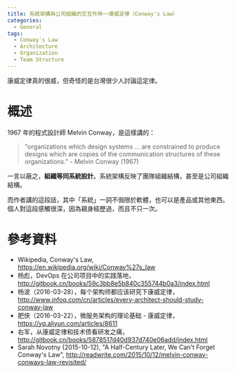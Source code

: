 ```yaml
---
title: 系統架構與公司組織的交互作用──康威定律（Conway's Law）
categories:
  - General
tags:
  - Conway's Law
  - Architecture
  - Organization
  - Team Structure
---
```


康威定律真的很威，但奇怪的是台灣很少人討論這定律。

# 概述

1967 年的程式設計師 Melvin Conway，是這樣講的：

> "organizations which design systems ... are constrained to produce designs which are copies of the communication structures of these organizations." - Melvin Conway (1967)

一言以蔽之，**組織等同系統設計**。系統架構反映了團隊組織結構，甚至是公司組織結構。

而作者講的這段話，其中「系統」一詞不侷限於軟體，也可以是產品或其他東西。個人對這段感觸很深，因為親身經歷過，而且不只一次。



# 參考資料

- Wikipedia, Conway's Law, https://en.wikipedia.org/wiki/Conway%27s_law
- 杨彪，DevOps 在公司项目中的实践落地，http://gitbook.cn/books/59c3bb8e5b840c355744b0a3/index.html
- 杨波（2016-03-28），每个架构师都应该研究下康威定律，http://www.infoq.com/cn/articles/every-architect-should-study-conway-law
- 肥侠（2016-03-22），微服务架构的理论基础 - 康威定律，https://yq.aliyun.com/articles/8611
- 右军，从康威定律和技术债看研发之痛，http://gitbook.cn/books/5878517d40d937d740e06add/index.html
- Sarah Novotny (2015-10-12), "A Half-Century Later, We Can't Forget Conway's Law", http://readwrite.com/2015/10/12/melvin-conway-conways-law-revisited/